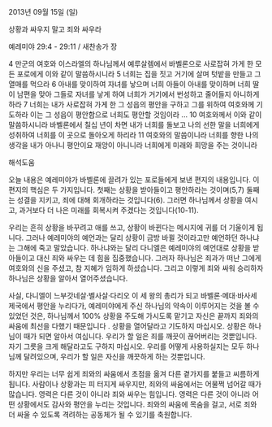 2013년 09월 15일 (일)

상황과 싸우지 말고 죄와 싸우라



예레미야 29:4 - 29:11 / 새찬송가  장


4 만군의 여호와 이스라엘의 하나님께서 예루살렘에서 바벨론으로 사로잡혀 가게 한 모든 포로에게 이와 같이 말씀하시니라 5 너희는 집을 짓고 거기에 살며 텃밭을 만들고 그 열매를 먹으라  6 아내를 맞이하여 자녀를 낳으며 너희 아들이 아내를 맞이하며 너희 딸이 남편을 맞아 그들로 자녀를 낳게 하여 너희가 거기에서 번성하고 줄어들지 아니하게 하라  7 너희는 내가 사로잡혀 가게 한 그 성읍의 평안을 구하고 그를 위하여 여호와께 기도하라 이는 그 성읍이 평안함으로 너희도 평안할 것임이라 ... 10 여호와께서 이와 같이 말씀하시니라 바벨론에서 칠십 년이 차면 내가 너희를 돌보고 나의 선한 말을 너희에게 성취하여 너희를 이 곳으로 돌아오게 하리라 11 여호와의 말씀이니라 너희를 향한 나의 생각을 내가 아나니 평안이요 재앙이 아니니라 너희에게 미래와 희망을 주는 것이니라

해석도움





오늘 내용은 예레미야가 바벨론에 끌려가 있는 포로들에게 보낸 편지의 내용입니다. 이 편지의 핵심은 두 가지입니다. 첫째는 상황을 받아들이고 평안하라는 것이며(5,7) 둘째는 성결을 지키고, 죄에 대해 회개하라는 것입니다(6). 그러면 하나님께서 상황을 여시고, 과거보다 더 나은 미래를 회복시켜 주겠다는 것입니다(10-11).

우리는 흔히 상황을 바꾸려고 애를 쓰고, 상황이 바뀐다는 메시지에 귀를 더 기울이게 됩니다. 그러나 예레미야의 예언과는 달리 상황이 금방 바뀔 것이라고만 예언하던 하나냐는 그해에 죽고 말았습니다. 하나냐와는 달리 다니엘은 예레미야의 예언대로 상황을 받아들이고 대신 죄와 싸우는 데 힘을 집중했습니다. 그러자 하나님은 죄과가 떠난 그에게 여호와의 신을 주셨고, 참 지혜가 임하게 하셨습니다. 그리고 이렇게 죄와 싸워 승리하자 하나님은 상황을 알아서 열어주셨습니다.

사실, 다니엘이 느부갓네살·벨사살·다리오 이 세 왕의 총리가 되고 바벨론·메대·바사세 제국에서 평안을 누리다가, 예레미야에게 주신 하나님의 약속이 이루어지는 것을 볼 수 있었던 것은, 하나님께서 100% 상황을 주도해 가시도록 맡기고 자신은 끝까지 죄와의 싸움에 최선을 다했기 때문입니다
.
상황을 열어달라고 기도하지 마십시오. 상황은 하나님이 때가 되면 알아서 여십니다. 우리가 할 일은 죄를 깨끗이 끊어버리는 것뿐입니다. 자기 그릇을 크게 해달라고도 구하지 마십시오. 우리를 어떻게 사용하실지는 모두 하나님께 달려있으며, 우리가 할 일은 자신을 깨끗하게 하는 것뿐입니다.

하지만 우리는 너무 쉽게 죄와의 싸움에서 초점을 옮겨 다른 곁가지를 붙들고 씨름하게 됩니다. 사람이나 상황과는 피 터지게 싸우지만, 죄와의 싸움에서는 어물쩍 넘어갈 때가 많습니다. 영력은 다른 것이 아니라 죄와 싸우는 힘입니다. 영력은 다른 것이 아니라 어떤 상황에서도 감사와 평안을 누리는 것입니다. 죄와의 싸움에 목숨을 걸고, 서로 죄와 더 싸울 수 있도록 격려하는 공동체가 될 수 있기를 축원합니다.